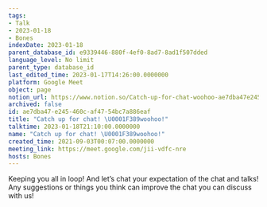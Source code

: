 ```yaml
---
tags:
- Talk
- 2023-01-18
- Bones
indexDate: 2023-01-18
parent_database_id: e9339446-880f-4ef0-8ad7-8ad1f507dded
language_level: No limit
parent_type: database_id
last_edited_time: 2023-01-17T14:26:00.0000000
platform: Google Meet
object: page
notion_url: https://www.notion.so/Catch-up-for-chat-woohoo-ae7dba47e245460caf4754bc7a886eaf
archived: false
id: ae7dba47-e245-460c-af47-54bc7a886eaf
title: "Catch up for chat! \U0001F389woohoo!"
talktime: 2023-01-18T21:10:00.0000000
name: "Catch up for chat! \U0001F389woohoo!"
created_time: 2021-09-03T00:07:00.0000000
meeting_link: https://meet.google.com/jii-vdfc-nre
hosts: Bones
---
```


Keeping you all in loop! And let’s chat your expectation of the chat and talks!
Any suggestions or things you think can improve the chat you can discuss with us!





